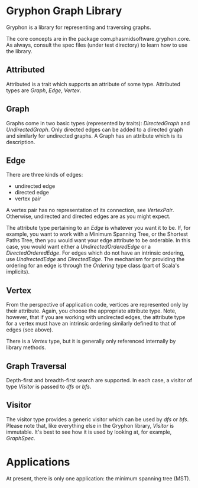 Gryphon Graph Library
=====================
Gryphon is a library for representing and traversing graphs.

The core concepts are in the package com.phasmidsoftware.gryphon.core.
As always, consult the spec files (under test directory) to learn how to use the library.

Attributed
----------
Attributed is a trait which supports an attribute of some type.
Attributed types are _Graph_, _Edge_, _Vertex_.

Graph
-----
Graphs come in two basic types (represented by traits): _DirectedGraph_ and _UndirectedGraph_.
Only directed edges can be added to a directed graph and similarly for undirected graphs.
A Graph has an attribute which is its description.

Edge
----
There are three kinds of edges:

  * undirected edge
  * directed edge
  * vertex pair

A vertex pair has no representation of its connection, see _VertexPair_.
Otherwise, undirected and directed edges are as you might expect.

The attribute type pertaining to an _Edge_ is whatever you want it to be.
If, for example, you want to work with a Minimum Spanning Tree, or the Shortest Paths Tree,
then you would want your edge attribute to be orderable.
In this case, you would want either a _UndirectedOrderedEdge_ or a _DirectedOrderedEdge_.
For edges which do not have an intrinsic ordering, use _UndirectedEdge_ and _DirectedEdge_.
The mechanism for providing the ordering for an edge is through the _Ordering_ type class (part of Scala's implicits).

Vertex
------
From the perspective of application code, vertices are represented only by their attribute.
Again, you choose the appropriate attribute type.
Note, however, that if you are working with undirected edges,
the attribute type for a vertex must have an intrinsic ordering similarly defined to that of edges (see above).

There is a _Vertex_ type, but it is generally only referenced internally by library methods.

Graph Traversal
---------------
Depth-first and breadth-first search are supported.
In each case, a visitor of type _Visitor_ is passed to _dfs_ or _bfs_.

Visitor
-------
The visitor type provides a generic visitor which can be used by _dfs_ or _bfs_.
Please note that, like everything else in the Gryphon library, _Visitor_ is immutable.
It's best to see how it is used by looking at, for example, _GraphSpec_.

Applications
============
At present, there is only one application: the minimum spanning tree (MST).